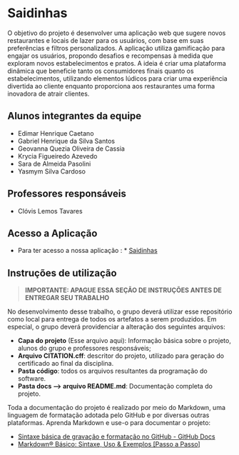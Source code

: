 # Saidinhas

O objetivo do projeto é desenvolver uma aplicação web que sugere novos restaurantes e locais de lazer para os usuários, com base em suas preferências e filtros personalizados. A aplicação utiliza gamificação para engajar os usuários, propondo desafios e recompensas à medida que exploram novos estabelecimentos e pratos.
A ideia é criar uma plataforma dinâmica que beneficie tanto os consumidores finais quanto os estabelecimentos, utilizando elementos lúdicos para criar uma experiência divertida ao cliente enquanto proporciona aos restaurantes uma forma inovadora de atrair clientes.


## Alunos integrantes da equipe

* Edimar Henrique Caetano
* Gabriel Henrique da Silva Santos
* Geovanna Quezia Oliveira de Cassia
* Krycia Figueiredo Azevedo
* Sara de Almeida Pasolini
* Yasmym Silva Cardoso

## Professores responsáveis

* Clóvis Lemos Tavares

## Acesso a Aplicação
* Para ter acesso a nossa aplicação : * [Saidinhas](https://icei-puc-minas-pbe-ads-si.github.io/pbe-si-ads-2024-2-tiaw-t1-pbe-si-ads-2024-2-tiaw-t1-saidinhas/codigo/public/index.html)




## Instruções de utilização 

> **IMPORTANTE: APAGUE ESSA SEÇÃO DE INSTRUÇÕES ANTES DE ENTREGAR SEU TRABALHO**

No desenvolvimento desse trabalho, o grupo deverá utilizar esse repositório como local para entrega de todos os artefatos a serem produzidos. Em especial, o grupo deverá providenciar a alteração dos seguintes arquivos:

* **Capa do projeto** (Esse arquivo aqui): Informação básica sobre o projeto, alunos do grupo e professores responsáveis;
* **Arquivo CITATION.cff**: descritor do projeto, utilizado para geração do certificado ao final da disciplina.
* **Pasta código**: todos os arquivos resultantes da programação do software.
* **Pasta docs --> arquivo README.md**: Documentação completa do projeto.

Toda a documentação do projeto é realizado por meio do Markdown, uma linguagem de formatação adotada pelo GitHub e por diversas outras plataformas. Aprenda Markdown e use-o para documentar o projeto:

* [Sintaxe básica de gravação e formatação no GitHub - GitHub Docs](https://docs.github.com/pt/get-started/writing-on-github/getting-started-with-writing-and-formatting-on-github/basic-writing-and-formatting-syntax)
* [Markdown® Básico: Sintaxe, Uso &amp; Exemplos [Passo a Passo]](https://markdown.net.br/sintaxe-basica/)
